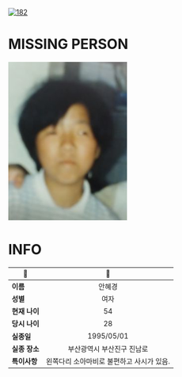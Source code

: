 [![182](https://img.shields.io/badge/%EC%8B%A4%EC%A2%85%EC%8B%A0%EA%B3%A0%EB%8A%94%20%EA%B5%AD%EB%B2%88%EC%97%86%EC%9D%B4-182-blue)](http://safe182.go.kr/index.do)

# MISSING PERSON

<img src="./missing_person.jpg">

# INFO

|🔑|💎|
|--|:--:|
|**이름**|안혜경|
|**성별**|여자|
|**현재 나이**|54|
|**당시 나이**|28|
|**실종일**|1995/05/01|
|**실종 장소**|부산광역시 부산진구 진남로 |
|**특이사항**|왼쪽다리 소아마비로 불편하고 사시가 있음.|
